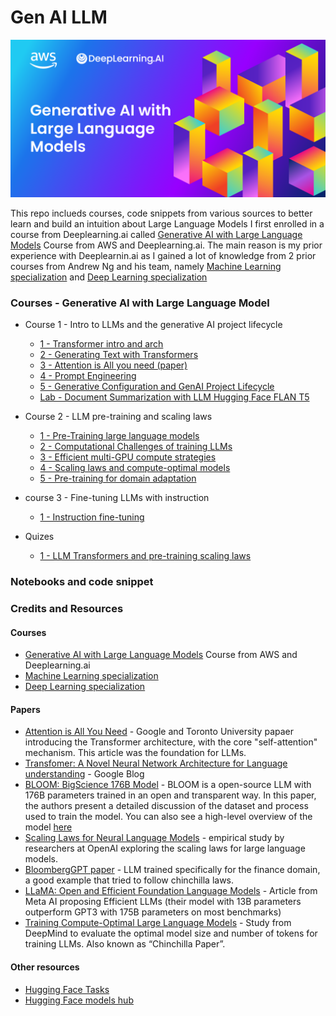 # Gen AI LLM

![generative-ai-with-llms-1](images/generative-ai-with-llms-1.png)

This repo inclueds courses, code snippets from various sources to better learn and build an intuition about Large Language Models
I first enrolled in a course from Deeplearning.ai called [Generative AI with Large Language Models](https://www.coursera.org/learn/generative-ai-with-llms) Course from AWS and Deeplearning.ai.
The main reason is my prior experience with Deeplearnin.ai as I gained a lot of knowledge from 2 prior courses from Andrew Ng and his team, namely [Machine Learning specialization](https://www.deeplearning.ai/courses/machine-learning-specialization/) and [Deep Learning specialization](https://www.deeplearning.ai/courses/deep-learning-specialization/)

### Courses - Generative AI with Large Language Model
 - Course 1 - Intro to LLMs and the generative AI project lifecycle
   - [1 - Transformer intro and arch](genai-with-llm-course/course1/1_transformer_intro_arch.md)
   - [2 - Generating Text with Transformers](genai-with-llm-course/course1/2_text_generation_transformer.md)
   - [3 - Attention is All you need (paper)](genai-with-llm-course/course1/3_attention_is_all_you_need.md)
   - [4 - Prompt Engineering](genai-with-llm-course/course1/4_prompt_engineering.md)
   - [5 - Generative Configuration and GenAI Project Lifecycle](genai-with-llm-course/course1/5_generative_configuration.md)
   - [Lab - Document Summarization with LLM Hugging Face FLAN T5](genai-with-llm-course/course1/lab_dialog_summarization.md)
 - Course 2 - LLM pre-training and scaling laws
   - [1 - Pre-Training large language models](genai-with-llm-course/course2/1_pre-training_llm.md)
   - [2 - Computational Challenges of training LLMs](genai-with-llm-course/course2/2_computational_challenges_training_llm.md)
   - [3 - Efficient multi-GPU compute strategies](genai-with-llm-course/course2/3_multi_gpu_strategies.md)
   - [4 - Scaling laws and compute-optimal models](genai-with-llm-course/course2/4_scaling_laws_compute.md)
   - [5 - Pre-training for domain adaptation](genai-with-llm-course/course2/5_pre-training_model_adaptation.md)
 - course 3 - Fine-tuning LLMs with instruction
   - [1 - Instruction fine-tuning](genai-with-llm-course/course3/1_fine-tuning.md)


 - Quizes
   - [1 - LLM Transformers and pre-training scaling laws](genai-with-llm-course/quiz1/quiz1.md)





### Notebooks and code snippet

### Credits and Resources
#### Courses
 - [Generative AI with Large Language Models](https://www.coursera.org/learn/generative-ai-with-llms) Course from AWS and Deeplearning.ai
 - [Machine Learning specialization](https://www.deeplearning.ai/courses/machine-learning-specialization/)
 - [Deep Learning specialization](https://www.deeplearning.ai/courses/deep-learning-specialization/)

#### Papers
 - [Attention is All You Need](https://arxiv.org/abs/1706.03762) - Google and Toronto University papaer introducing the Transformer architecture, with the core "self-attention" mechanism. This article was the foundation for LLMs.
 - [Transfomer: A Novel Neural Network Architecture for Language understanding](https://blog.research.google/2017/08/transformer-novel-neural-network.html) - Google Blog
 - [BLOOM: BigScience 176B Model](https://arxiv.org/abs/2211.05100) - BLOOM is a open-source LLM with 176B parameters trained in an open and transparent way. In this paper, the authors present a detailed discussion of the dataset and process used to train the model. You can also see a high-level overview of the model [here](https://bigscience.notion.site/BLOOM-BigScience-176B-Model-ad073ca07cdf479398d5f95d88e218c4) 
 - [Scaling Laws for Neural Language Models](https://arxiv.org/abs/2001.08361) - empirical study by researchers at OpenAI exploring the scaling laws for large language models.
 - [BloombergGPT paper](https://arxiv.org/abs/2303.17564) - LLM trained specifically for the finance domain, a good example that tried to follow chinchilla laws.
 - [LLaMA: Open and Efficient Foundation Language Models](https://arxiv.org/pdf/2302.13971.pdf) - Article from Meta AI proposing Efficient LLMs (their model with 13B parameters outperform GPT3 with 175B parameters on most benchmarks)
 - [Training Compute-Optimal Large Language Models](https://arxiv.org/pdf/2203.15556.pdf) - Study from DeepMind to evaluate the optimal model size and number of tokens for training LLMs. Also known as “Chinchilla Paper”.



#### Other resources
 - [Hugging Face Tasks](https://huggingface.co/tasks)
 - [Hugging Face models hub](https://huggingface.co/models)

